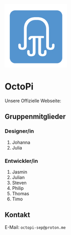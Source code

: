 <img src="/img/Logo.png" height="200">

# OctoPi

Unsere Offizielle Webseite:

## Gruppenmitglieder

### Designer/in

1. Johanna
2. Julia

### Entwickler/in

1. Jasmin
2. Julian
3. Steven
4. Philip
5. Thomas
6. Timo

## Kontakt

E-Mail: `octopi-sep@proton.me`
